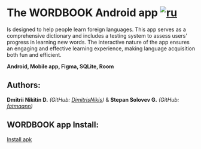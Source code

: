 # The WORDBOOK Android app [![ru](https://img.shields.io/badge/lang-ru-green.svg)](https://github.com/DimitrisNikis/WORDBOOK/blob/master/README.md)

Is designed to help people learn foreign languages. This app serves as a comprehensive dictionary and includes a testing system to assess users' progress in learning new words. The interactive nature of the app ensures an engaging and effective learning experience, making language acquisition both fun and efficient.

<b>Android, Mobile app, Figma, SQLite, Room</b>

## Authors:

**Dmitrii Nikitin D.** *(GitHub: [DimitrisNikis](https://github.com/DimitrisNikis))* & **Stepan Solovev G.** *(GitHub: [fatmaann](https://github.com/fatmaann))*

## WORDBOOK app Install:

[Install apk](https://disk.yandex.ru/d/OfGgIQQxKc2zaw)
